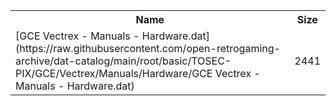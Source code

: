 <table>
<tr><th>Name</th><th>Size</th></tr>
<tr><td>[GCE Vectrex - Manuals - Hardware.dat](https://raw.githubusercontent.com/open-retrogaming-archive/dat-catalog/main/root/basic/TOSEC-PIX/GCE/Vectrex/Manuals/Hardware/GCE Vectrex - Manuals - Hardware.dat)</td><td>2441</td></tr>
</table>

